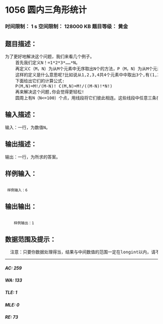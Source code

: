 # 1056 圆内三角形统计   
### 时间限制： 1 s     空间限制： 128000 KB     题目等级： 黄金  
## 题目描述：  

<pre>
为了更好地解决这个问题，我们来看几个例子。
    首先我们定义N！=1*2*3*……*N。
    再定义C（M，N）为从M个元素中无序取出N个的方法，P（M，N）为从M个元素中有序取出N个的方法。
    这样的定义是什么意思呢?比如说从1,2,3,4共4个元素中中取出3个,有(1,2,3);(1,3,4);(2,3,4);(1,2,4)这样共4种,而这里是不考虑顺序的,所以C(4,3)=4,而如果对每一种方案考虑它的排列顺序的话,那结果将会不同,因为(1,2,3);(1,3,2);(2,1,3);(2,3,1);(3,1,2);(3,2,1)将被视为不同的方案,所以P(4,3)=6*4=24.
    下面给出它们的计算公式:
    P(M,N)=M!/(M-N)! C(M,N)=M!/((M-N)!*N!)
    再来解决这个问题,你会觉得更轻松!
    圆周上有N（N<=100）个点，用线段将它们彼此相连。这些线段中任意三条在圆内都没有公共交点，问这些线段能构成多少个顶点在圆内的三角形？
</pre>
  
  
## 输入描述：  

<pre>
输入：一行，为数值N。
</pre>
  
  
## 输出描述：  

<pre>
输出：一行，为所求的答案。
</pre>
  
  
## 样例输入：  

<pre><code>
 样例输入：6
</code></pre>
  
  
## 输出输出：  

<pre><code>
    样例输出：1 
</code></pre>
  
  
## 数据范围及提示：  

<pre>
  注意：只要你数据处理得当，结果与中间数值的范围一定在longint以内，请不要使用int64，因为这可能会引起系统误判！
</pre>
  
  
***  

##### AC: 259  
##### WA: 133  
##### TLE: 1  
##### MLE: 0  
##### RE: 73  
